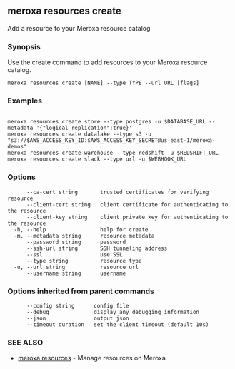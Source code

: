 ## meroxa resources create

Add a resource to your Meroxa resource catalog

### Synopsis

Use the create command to add resources to your Meroxa resource catalog.

```
meroxa resources create [NAME] --type TYPE --url URL [flags]
```

### Examples

```

meroxa resources create store --type postgres -u $DATABASE_URL --metadata '{"logical_replication":true}'
meroxa resources create datalake --type s3 -u "s3://$AWS_ACCESS_KEY_ID:$AWS_ACCESS_KEY_SECRET@us-east-1/meroxa-demos"
meroxa resources create warehouse --type redshift -u $REDSHIFT_URL
meroxa resources create slack --type url -u $WEBHOOK_URL

```

### Options

```
      --ca-cert string       trusted certificates for verifying resource
      --client-cert string   client certificate for authenticating to the resource
      --client-key string    client private key for authenticating to the resource
  -h, --help                 help for create
  -m, --metadata string      resource metadata
      --password string      password
      --ssh-url string       SSH tunneling address
      --ssl                  use SSL
      --type string          resource type
  -u, --url string           resource url
      --username string      username
```

### Options inherited from parent commands

```
      --config string      config file
      --debug              display any debugging information
      --json               output json
      --timeout duration   set the client timeout (default 10s)
```

### SEE ALSO

* [meroxa resources](meroxa_resources.md)	 - Manage resources on Meroxa

